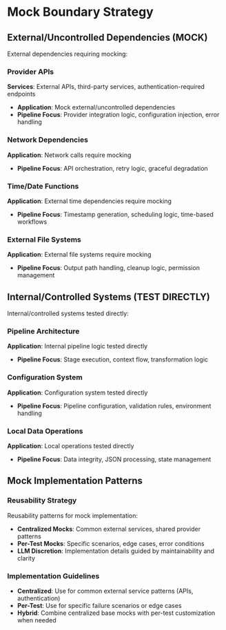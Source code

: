 # Mock Boundary Strategy

## External/Uncontrolled Dependencies (MOCK)

External dependencies requiring mocking:

### Provider APIs
**Services**: External APIs, third-party services, authentication-required endpoints
- **Application**: Mock external/uncontrolled dependencies
- **Pipeline Focus**: Provider integration logic, configuration injection, error handling

### Network Dependencies
**Application**: Network calls require mocking
- **Pipeline Focus**: API orchestration, retry logic, graceful degradation

### Time/Date Functions
**Application**: External time dependencies require mocking
- **Pipeline Focus**: Timestamp generation, scheduling logic, time-based workflows

### External File Systems
**Application**: External file systems require mocking
- **Pipeline Focus**: Output path handling, cleanup logic, permission management

## Internal/Controlled Systems (TEST DIRECTLY)

Internal/controlled systems tested directly:

### Pipeline Architecture
**Application**: Internal pipeline logic tested directly
- **Pipeline Focus**: Stage execution, context flow, transformation logic

### Configuration System
**Application**: Configuration system tested directly
- **Pipeline Focus**: Pipeline configuration, validation rules, environment handling

### Local Data Operations
**Application**: Local operations tested directly
- **Pipeline Focus**: Data integrity, JSON processing, state management

## Mock Implementation Patterns

### Reusability Strategy
Reusability patterns for mock implementation:
- **Centralized Mocks**: Common external services, shared provider patterns
- **Per-Test Mocks**: Specific scenarios, edge cases, error conditions
- **LLM Discretion**: Implementation details guided by maintainability and clarity

### Implementation Guidelines
- **Centralized**: Use for common external service patterns (APIs, authentication)
- **Per-Test**: Use for specific failure scenarios or edge cases
- **Hybrid**: Combine centralized base mocks with per-test customization when needed
